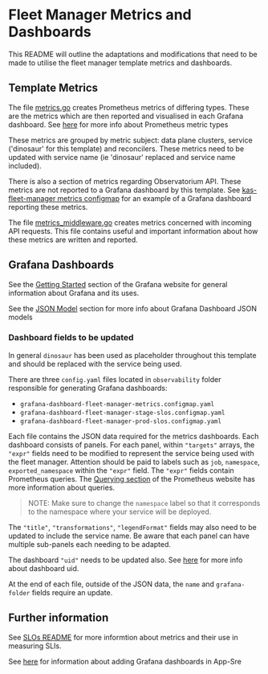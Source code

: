 # Fleet Manager Metrics and Dashboards
This README will outline the adaptations and modifications that need to be made to utilise the fleet manager template metrics and dashboards.

## Template Metrics
The file [metrics.go](../../pkg/metrics/metrics.go) creates Prometheus metrics of differing types. These are the metrics which are then reported and visualised in each Grafana dashboard.
See [here](https://prometheus.io/docs/concepts/metric_types/) for more info about Prometheus metric types

These metrics are grouped by metric subject: data plane clusters, service ('dinosaur' for this template) and reconcilers. These metrics need to be updated with service name (ie 'dinosaur' replaced and service name included).

There is also a section of metrics regarding Observatorium API. These metrics are not reported to a Grafana dashboard by this template. See [kas-fleet-manager metrics configmap](https://gitlab.cee.redhat.com/service/app-interface/-/blob/master/resources/observability/grafana/grafana-dashboard-kas-fleet-manager-metrics.configmap.yaml#L5460-7247) for an example of a Grafana dashboard reporting these metrics.

The file [metrics_middleware.go](../../pkg/handlers/metrics_middleware.go) creates metrics concerned with incoming API requests. This file contains useful and important information about how these metrics are written and reported.

## Grafana Dashboards
See the [Getting Started](https://grafana.com/docs/grafana/latest/getting-started/?pg=docs) section of the Grafana website for general information about Grafana and its uses.

See the [JSON Model](https://grafana.com/docs/grafana/latest/dashboards/json-model/?pg=docs) section for more info about Grafana Dashboard JSON models

### Dashboard fields to be updated
In general `dinosaur` has been used as placeholder throughout this template and should be replaced with the service being used.

There are three `config.yaml` files located in `observability` folder responsible for generating Grafana dashboards:
* `grafana-dashboard-fleet-manager-metrics.configmap.yaml`
* `grafana-dashboard-fleet-manager-stage-slos.configmap.yaml`
* `grafana-dashboard-fleet-manager-prod-slos.configmap.yaml`

Each file contains the JSON data required for the metrics dashboards. Each dashboard consists of panels. For each panel, within `"targets"` arrays, the `"expr"` fields need to be modified to represent the service being used with the fleet manager. Attention should be paid to labels such as `job`, `namespace`, `exported_namespace` within the `"expr"` field.
The `"expr"` fields contain Prometheus queries. The [Querying section](https://prometheus.io/docs/prometheus/latest/querying/basics/) of the Prometheus website has more information about queries.

> NOTE: Make sure to change the `namespace` label so that it corresponds to the namespace where your service will be deployed. 
 
The `"title"`, `"transformations"`, `"legendFormat"` fields may also need to be updated to include the service name. Be aware that each panel can have multiple sub-panels each needing to be adapted.

The dashboard `"uid"` needs to be updated also. See [here](https://grafana.com/docs/grafana/latest/http_api/dashboard/) for more info about dashboard uid.

At the end of each file, outside of the JSON data, the `name` and `grafana-folder` fields require an update.

## Further information
See [SLOs README](../slos/README.md) for more informtion about metrics and their use in measuring SLIs.

See [here](https://gitlab.cee.redhat.com/service/app-interface#add-a-grafana-dashboard) for information about adding Grafana dashboards in App-Sre